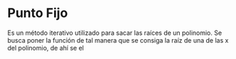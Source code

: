 

# Punto Fijo
 
Es un método iterativo utilizado para sacar las raíces de un polinomio. Se busca poner la función de tal manera que se consiga la raíz de una de las x del polinomio, de ahí se el


<!--stackedit_data:
eyJoaXN0b3J5IjpbLTI4MzI4MjI1OSwtMTQ1OTY5MTI0MF19
-->